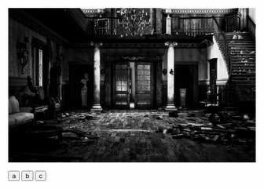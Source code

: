 <html>
<head>
<link rel="stylesheet" href="css/estilo examen.css">
</head>
<body id="b1">


<img id= "i8" src="img/sala de estar1.png">


  <button id="puerta" onclick="mover()">a</button>
  <button id="otraPuerta" onclick="otroMover()">b</button>
  <button id="puertaC" onclick="moverC()">c</button>



  <script>

  document.getElementById("puerta").addEventListener("click", mover);


  function mover() {
    window.location.href = "file:///C:/Users/hp/OneDrive/Desktop/programacion%20creativa/html/Examen/pieza.html";
  }

document.getElementById("otraPuerta").addEventListener("click", otroMover);

function otroMover() {
  window.location.href = "file:///C:/Users/hp/OneDrive/Desktop/programacion%20creativa/html/Examen/Atico.html";
}

document.getElementById("puertaC").addEventListener("click", moverC);

function moverC() {
  window.location.href = "file:///C:/Users/hp/OneDrive/Desktop/programacion%20creativa/html/Examen/sotano.html";
}
</script>





</body>
</html>
